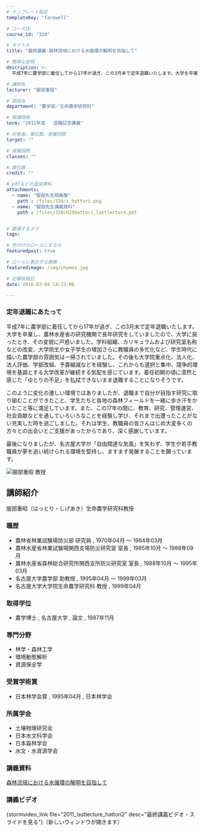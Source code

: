 ```yaml
---
# テンプレート指定
templateKey: "farewell"

# コースID
course_id: "320"

# タイトル
title: "最終講義-森林流域における水循環の解明を目指して"

# 簡単な説明
description: >-
  平成7年に農学部に着任してから17年が過ぎ、この3月末で定年退職いたします。大学を卒業し、農林水産省の研究機関で長年研究をしていましたので、大学に戻ったとき、その変貌に戸惑いました。学科組織、カリ...

# 講師名
lecturer: "服部重昭"

# 部局名
department: "農学部／生命農学研究科"

# 開講時限
term: "2011年度	退職記念講義"

# 対象者、単位数、授業回数
target: ""

# 授業回数
classes: ""

# 単位数
credit: ""

# pdfなどの追加資料
attachments: 
  - name: "服部先生顔画像" 
    path : /files/320/s_hattori.png
  - name: "服部先生講義資料" 
    path : /files/320/H23hattori_lastlecture.pdf


# 関連するタグ
tags:

# 色付けのロールにするか
featuredpost: true

# ロールに表示する画像
featuredimage: /img/chemex.jpg

# 記事投稿日
date: 2016-03-04 14:23:00

---
```

### 定年退職にあたって 

平成7年に農学部に着任してから17年が過ぎ、この3月末で定年退職いたします。大学を卒業し、農林水産省の研究機関で長年研究をしていましたので、大学に戻ったとき、その変貌に戸惑いました。学科組織、カリキュラムおよび研究室名称などの改変、大学院生や女子学生の増加さらに教職員の多忙化など、学生時代に描いた農学部の雰囲気は一掃されていました。その後も大学院重点化、法人化、法人評価、学部改組、予算縮減などを経験し、これからも選択と集中、競争的環境を基調とする大学改革が継続する気配を感じています。着任初期の頃に漠然と感じた「ゆとりの不足」を払拭できないまま退職することになりそうです。

このように変化の激しい環境ではありましたが、退職まで自分が目指す研究に取り組むことができたこと、学生たちと各地の森林フィールドを一緒に歩き汗をかいたこと等に満足しています。また、この17年の間に、教育、研究、管理運営、社会貢献などを通していろいろなことを経験し学び、それまで出遭ったことがない充実した時を過ごしました。それは学生、教職員の皆さんはじめ大変多くの方々との出会いとご支援があったからであり、深く感謝しています。

最後になりましたが、名古屋大学が「自由闊達な気風」を失わず、学生や若手教職員が夢を追い続けられる環境を堅持し、ますます発展することを願っています。

![服部重昭 教授](/files/320/s_hattori.png) 
## 講師紹介

服部重昭（はっとり・しげあき）生命農学研究科教授 

### 職歴

  * 農林省林業試験場防災部 研究員 , 1970年04月 〜 1984年03月
  * 農林水産省林業試験場関西支場防災研究室 室長 , 1985年10月 〜 1988年09月
  * 農林水産省森林総合研究所関西支所防災研究室 室長 , 1988年10月 〜 1995年03月
  * 名古屋大学農学部 助教授 , 1995年04月 〜 1999年03月
  * 名古屋大学大学院生命農学研究科 教授 , 1999年04月

### 取得学位

  * 農学博士 , 名古屋大学 , 論文 , 1987年11月

### 専門分野

  * 林学・森林工学
  * 環境動態解析
  * 資源保全学

### 受賞学術賞

  * 日本林学会賞 , 1995年04月 , 日本林学会

### 所属学会

  * 土壌物理研究会
  * 日本水文科学会
  * 日本森林学会
  * 水文・水資源学会
### 講義資料


[森林流域における水循環の解明を目指して](/files/320/H23hattori_lastlecture.pdf) 

### 講義ビデオ

{stormvideo_link file="2011_lastlecture_hattori2" desc="最終講義ビデオ・スライドを見る"}（新しいウィンドウが開きます）